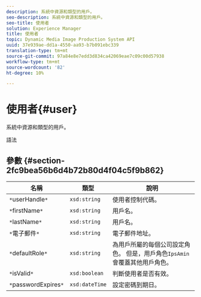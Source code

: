 ```yaml
---
description: 系統中資源和類型的用戶。
seo-description: 系統中資源和類型的用戶。
seo-title: 使用者
solution: Experience Manager
title: 使用者
topic: Dynamic Media Image Production System API
uuid: 37e939ae-dd1a-4550-aa93-b7b091ebc339
translation-type: tm+mt
source-git-commit: 97a84e8e7edd3d834ca42069eae7c09c00d57938
workflow-type: tm+mt
source-wordcount: '82'
ht-degree: 10%

---
```



# 使用者{#user}

系統中資源和類型的用戶。

語法

## 參數 {#section-2fc9bea56b6d4b72b80d4f04c5f9b862}

| 名稱 | 類型 | 說明 |
|---|---|---|
| `*`userHandle`*` | `xsd:string` | 使用者控制代碼。 |
| `*`firstName`*` | `xsd:string` | 用戶名。 |
| `*`lastName`*` | `xsd:string` | 用戶名。 |
| `*`電子郵件`*` | `xsd:string` | 電子郵件地址。 |
| `*`defaultRole`*` | `xsd:string` | 為用戶所屬的每個公司設定角色。 但是，用戶角色`IpsAmin`會覆蓋其他用戶角色。 |
| `*`isValid`*` | `xsd:boolean` | 判斷使用者是否有效。 |
| `*`passwordExpires`*` | `xsd:dateTime` | 設定密碼到期日。 |

